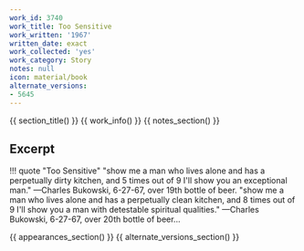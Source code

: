```yaml
---
work_id: 3740
work_title: Too Sensitive
work_written: '1967'
written_date: exact
work_collected: 'yes'
work_category: Story
notes: null
icon: material/book
alternate_versions:
- 5645
---
```


{{ section_title() }}
{{ work_info() }}
{{ notes_section() }}
## Excerpt
!!! quote "Too Sensitive"
    "show me a man who lives alone and has a perpetually dirty kitchen, and 5 times out of 9 I'll show you an exceptional man."
    —Charles Bukowski, 6-27-67, over 19th bottle of beer.
    "show me a man who lives alone and has a perpetually clean kitchen, and 8 times out of 9 I'll show you a man with detestable spiritual qualities."
    —Charles Bukowski, 6-27-67, over 20th bottle of beer...

{{ appearances_section() }}
{{ alternate_versions_section() }}